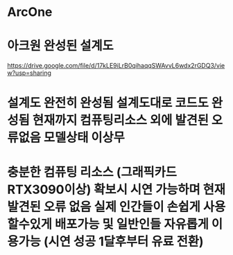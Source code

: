 # ArcOne
# 아크원 완성된 설계도
https://drive.google.com/file/d/17kLE9iLrB0qihaqqSWAvvL6wdx2rGDQ3/view?usp=sharing
# 설계도 완전히 완성됨 설계도대로 코드도 완성됨 현재까지 컴퓨팅리소스 외에 발견된 오류없음 모델상태 이상무 
# 충분한 컴퓨팅 리소스 (그래픽카드 RTX3090이상) 확보시 시연 가능하며 현재 발견된 오류 없음 실제 인간들이 손쉽게 사용할수있게 배포가능 및 일반인들 자유롭게 이용가능 (시연 성공 1달후부터 유료 전환)
